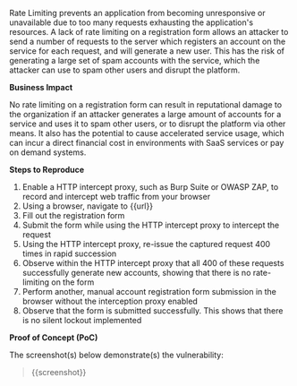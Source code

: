 Rate Limiting prevents an application from becoming unresponsive or unavailable due to too many requests exhausting the application's resources. A lack of rate limiting on a registration form allows an attacker to send a number of requests to the server which registers an account on the service for each request, and will generate a new user. This has the risk of generating a large set of spam accounts with the service, which the attacker can use to spam other users and disrupt the platform.

**Business Impact**

No rate limiting on a registration form can result in reputational damage to the organization if an attacker generates a large amount of accounts for a service and uses it to spam other users, or to disrupt the platform via other means. It also has the potential to cause accelerated service usage, which can incur a direct financial cost in environments with SaaS services or pay on demand systems.

**Steps to Reproduce**

1. Enable a HTTP intercept proxy, such as Burp Suite or OWASP ZAP, to record and intercept web traffic from your browser
1. Using a browser, navigate to {{url}}
1. Fill out the registration form
1. Submit the form while using the HTTP intercept proxy to intercept the request
1. Using the HTTP intercept proxy, re-issue the captured request 400 times in rapid succession
1. Observe within the HTTP intercept proxy that all 400 of these requests successfully generate new accounts, showing that there is no rate-limiting on the form
1. Perform another, manual account registration form submission in the browser without the interception proxy enabled
1. Observe that the form is submitted successfully. This shows that there is no silent lockout implemented

**Proof of Concept (PoC)**

The screenshot(s) below demonstrate(s) the vulnerability:
>
> {{screenshot}}
